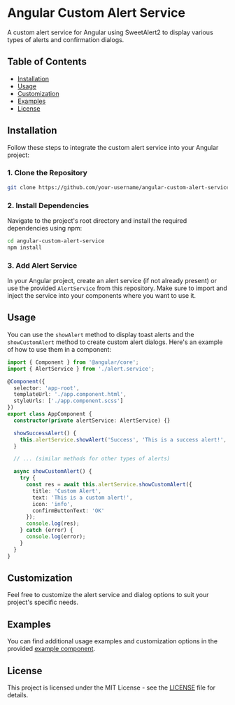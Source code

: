 
# Angular Custom Alert Service

<!-- <div align="center">
  <img src="https://your-image-url-here.png" alt="Custom Alert Service Logo" width="200">
</div> -->

A custom alert service for Angular using SweetAlert2 to display various types of alerts and confirmation dialogs.

## Table of Contents

- [Installation](#installation)
- [Usage](#usage)
- [Customization](#customization)
- [Examples](#examples)
- [License](#license)

## Installation

Follow these steps to integrate the custom alert service into your Angular project:

### 1. Clone the Repository

```bash
git clone https://github.com/your-username/angular-custom-alert-service.git
```

### 2. Install Dependencies

Navigate to the project's root directory and install the required dependencies using npm:

```bash
cd angular-custom-alert-service
npm install
```

### 3. Add Alert Service

In your Angular project, create an alert service (if not already present) or use the provided `AlertService` from this repository. Make sure to import and inject the service into your components where you want to use it.

## Usage

You can use the `showAlert` method to display toast alerts and the `showCustomAlert` method to create custom alert dialogs. Here's an example of how to use them in a component:

```typescript
import { Component } from '@angular/core';
import { AlertService } from './alert.service';

@Component({
  selector: 'app-root',
  templateUrl: './app.component.html',
  styleUrls: ['./app.component.scss']
})
export class AppComponent {
  constructor(private alertService: AlertService) {}

  showSuccessAlert() {
    this.alertService.showAlert('Success', 'This is a success alert!', 'success', 3000);
  }

  // ... (similar methods for other types of alerts)

  async showCustomAlert() {
    try {
      const res = await this.alertService.showCustomAlert({
        title: 'Custom Alert',
        text: 'This is a custom alert!',
        icon: 'info',
        confirmButtonText: 'OK'
      });
      console.log(res);
    } catch (error) {
      console.log(error);
    }
  }
}
```

## Customization

Feel free to customize the alert service and dialog options to suit your project's specific needs.

## Examples

You can find additional usage examples and customization options in the provided [example component](/src/app/app.component.ts).

## License

This project is licensed under the MIT License - see the [LICENSE](LICENSE) file for details.
```